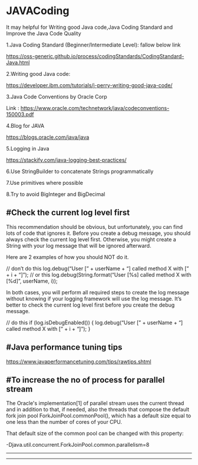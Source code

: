 # JAVACoding
It may helpful for Writing good Java code,Java Coding Standard and Improve the Java Code Quality


1.Java Coding Standard (Beginner/Intermediate Level): fallow below link

https://oss-generic.github.io/process/codingStandards/CodingStandard-Java.html

2.Writing good Java code:

https://developer.ibm.com/tutorials/j-perry-writing-good-java-code/

3.Java Code Conventions by Oracle Corp

Link : https://www.oracle.com/technetwork/java/codeconventions-150003.pdf 

4.Blog for JAVA

https://blogs.oracle.com/java/java

5.Logging in Java

https://stackify.com/java-logging-best-practices/

6.Use StringBuilder to concatenate Strings programmatically

7.Use primitives where possible

8.Try to avoid BigInteger and BigDecimal

#Check the current log level first
--------------------------------------
This recommendation should be obvious, but unfortunately, you can find lots of code that ignores it. Before you create a debug message, you should always check the current log level first. Otherwise, you might create a String with your log message that will be ignored afterward.

Here are 2 examples of how you should NOT do it.

// don’t do this
log.debug(“User [” + userName + “] called method X with [” + i + “]”);
// or this
log.debug(String.format(“User [%s] called method X with [%d]”, userName, i));

In both cases, you will perform all required steps to create the log message without knowing if your logging framework will use the log message. It’s better to check the current log level first before you create the debug message.

// do this
if (log.isDebugEnabled()) {
log.debug(“User [” + userName + “] called method X with [” + i + “]”);
}

#Java performance tuning tips
-----------------------------------------------------------------------

https://www.javaperformancetuning.com/tips/rawtips.shtml

#To increase the no of process for parallel stream
--------------------------------------------------------------------------

The Oracle's implementation[1] of parallel stream uses the current thread and in addition to that, if needed, also the threads that compose the default fork join pool ForkJoinPool.commonPool(), which has a default size equal to one less than the number of cores of your CPU.

That default size of the common pool can be changed with this property:

-Djava.util.concurrent.ForkJoinPool.common.parallelism=8

--------------------------------------------------------------------------
--------------------------------------------------------------------------










